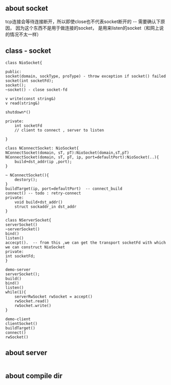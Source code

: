 ## about socket
tcp连接会等待连接断开，所以即使close也不代表socket断开的 -- 需要确认下原因， 因为这个东西不是用于做连接的socket， 是用来listen的socket（和网上说的情况不太一样）

## class - socket


```
class NioSocket{

public:
socket(domain, sockType, proType) - throw exception if socket() failed
socket(int socketFd);
socket();
~socket() - close socket-fd

v write(const string&)
v read(string&)

shutdown*()

private:
	int socketFd
	// client to connect , server to listen
	
}

```

```
class NConnectSocket: NioSocket{
NConnectSocket(domain, sT, pT):NioSocket(domain,sT,pT)
NConnectSocket(domain, sT, pT, ip, port=defaultPort):NioSocket(..){
	build+dst_addr(ip ,port);
}

~ NConnectSocket(){
	destory();
}
buildTarget(ip, port=defaultPort)  -- connect_build
connect() -- todo : retry-connect
private:
	void build+dst_addr()
	struct sockaddr_in dst_addr
}
```

```
class NServerSocket{
serverSocket()
~serverSocket()
bind()
listen()
accecpt().  -- from this ,we can get the transport socketFd with which we can construct NioSocket
private:
int socketFd;
}
```

```
demo-server
serverSocket();
build()
bind()
listen()
while(1){
	serverRwSocket rwSocket = accept()
	rwSocket.read()
	rwSocket.write()
}

demo-client
clientSocket()
buildTarget()
connect()
rwSocket()
```

## about server

```

```


## about compile dir
